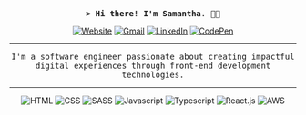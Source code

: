 <div align="center">
    
<samp><strong>> Hi there! I'm Samantha</strong>. 👋😊

[![Website](https://img.shields.io/badge/website-ff8cb3.svg?style=for-the-badge&logo=esri&logoColor=white)](https://www.linkedin.com/in/samantha-cardoso-495468198/?locale=en_US)
[![Gmail](https://img.shields.io/badge/gmail-ff8cb3.svg?style=for-the-badge&logo=gmail&logoColor=white)](mailto:dev.samanthacardoso@gmail.com)
[![LinkedIn](https://img.shields.io/badge/linkedin-ff8cb3.svg?style=for-the-badge&logo=linkedin&logoColor=white)](https://www.linkedin.com/in/samantha-cardoso-495468198/?locale=en_US)
[![CodePen](https://img.shields.io/badge/codepen-ff8cb3.svg?style=for-the-badge&logo=codepen&logoColor=white)](https://codepen.io/stardustie)

---
<samp>I'm a software engineer passionate about creating impactful digital experiences through front-end development technologies.</samp>

---

![HTML](https://img.shields.io/badge/html-ff8cb3.svg?style=for-the-badge&logo=html5&logoColor=white)
![CSS](https://img.shields.io/badge/css-ff8cb3.svg?style=for-the-badge&logo=css3&logoColor=white)
![SASS](https://img.shields.io/badge/sass-ff8cb3.svg?style=for-the-badge&logo=sass&logoColor=white)
![Javascript](https://img.shields.io/badge/javascript-ff8cb3.svg?style=for-the-badge&logo=javascript&logoColor=white)
![Typescript](https://img.shields.io/badge/typescript-ff8cb3.svg?style=for-the-badge&logo=typescript&logoColor=white)
![React.js](https://img.shields.io/badge/reactjs-ff8cb3.svg?style=for-the-badge&logo=react&logoColor=white)
![AWS](https://img.shields.io/badge/aws-ff8cb3.svg?style=for-the-badge&logo=aws&logoColor=white)

</div>
